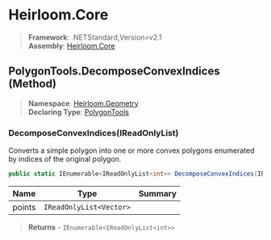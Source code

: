 # Heirloom.Core

> **Framework**: .NETStandard,Version=v2.1  
> **Assembly**: [Heirloom.Core][0]

## PolygonTools.DecomposeConvexIndices (Method)

> **Namespace**: [Heirloom.Geometry][0]  
> **Declaring Type**: [PolygonTools][1]

### DecomposeConvexIndices(IReadOnlyList<Vector>)

Converts a simple polygon into one or more convex polygons enumerated by indices of the original polygon.

```cs
public static IEnumerable<IReadOnlyList<int>> DecomposeConvexIndices(IReadOnlyList<Vector> points)
```

| Name   | Type                    | Summary |
|--------|-------------------------|---------|
| points | `IReadOnlyList<Vector>` |         |

> **Returns** - `IEnumerable<IReadOnlyList<int>>`

[0]: ../../../Heirloom.Core.md
[1]: ../PolygonTools.md
